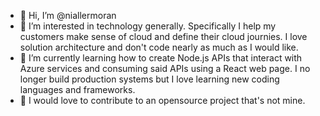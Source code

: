 - 👋 Hi, I’m @niallermoran
- 👀 I’m interested in technology generally. Specifically I help my customers make sense of cloud and define their cloud journies. I love solution architecture and don't code nearly as much as I would like.
- 🌱 I’m currently learning how to create Node.js APIs that interact with Azure services and consuming said APIs using a React web page. I no longer build production systems but I love learning new coding languages and frameworks.
- 💞️ I would love to contribute to an opensource project that's not mine. 

<!---
niallermoran/niallermoran is a ✨ special ✨ repository because its `README.md` (this file) appears on your GitHub profile.
You can click the Preview link to take a look at your changes.
--->

